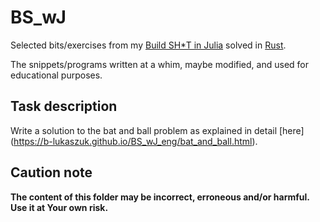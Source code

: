 # BS_wJ

Selected bits/exercises from my [Build SH\*T in Julia](https://b-lukaszuk.github.io/BS_wJ_eng/) solved in [Rust](https://www.rust-lang.org/).

The snippets/programs written at a whim, maybe modified, and used for educational purposes.

## Task description

Write a solution to the bat and ball problem as explained in detail [here] (https://b-lukaszuk.github.io/BS_wJ_eng/bat_and_ball.html).

## Caution note

**The content of this folder may be incorrect, erroneous and/or harmful. Use it at Your own risk.**
